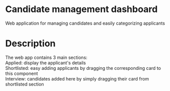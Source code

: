 # Candidate management dashboard

Web application for managing candidates and easily categorizing applicants
 # Description
The web app contains 3 main sections:\
Applied: display the applicant's details\
Shortlisted: easy adding applicants by dragging the corresponding card to this component\
Interview: candidates added here by simply dragging their card from shortlisted section 